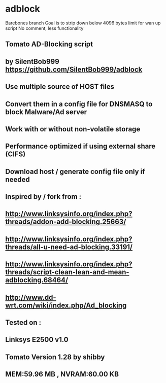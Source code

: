 adblock
=======
Barebones branch
Goal is to strip down below 4096 bytes limit for wan up script
No comment, less functionality

## ########################################################
##
##  Tomato AD-Blocking script
##
##  by SilentBob999 https://github.com/SilentBob999/adblock
## 
## ########################################################
##
##  Use multiple source of HOST files
##  Convert them in a config file for DNSMASQ to block Malware/Ad server
##
##  Work with or without non-volatile storage
##  Performance optimized if using external share (CIFS)
##  Download host / generate config file only if needed
##
## ########################################################
##  Inspired by / fork from :
##  http://www.linksysinfo.org/index.php?threads/addon-add-blocking.25663/
##  http://www.linksysinfo.org/index.php?threads/all-u-need-ad-blocking.33191/
##  http://www.linksysinfo.org/index.php?threads/script-clean-lean-and-mean-adblocking.68464/
##  http://www.dd-wrt.com/wiki/index.php/Ad_blocking
## ########################################################
##  Tested on :
##  Linksys E2500 v1.0
##  Tomato Version 1.28 by shibby
## 	MEM:59.96 MB , NVRAM:60.00 KB
## ########################################################
